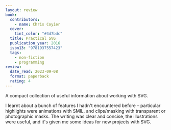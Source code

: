 ```yaml
---
layout: review
book:
  contributors:
    - name: Chris Coyier
  cover:
    tint_color: "#4d7bdc"
  title: Practical SVG
  publication_year: 2016
  isbn13: "9781937557423"
  tags:
    - non-fiction
    - programming
review:
  date_read: 2023-09-08
  format: paperback
  rating: 4
---
```


A compact collection of useful information about working with SVG.

I learnt about a bunch of features I hadn't encountered before – particular highlights were animations with SMIL, and clips/masking with transparent or photographic masks.
The writing was clear and concise, the illustrations were useful, and it's given me some ideas for new projects with SVG.

